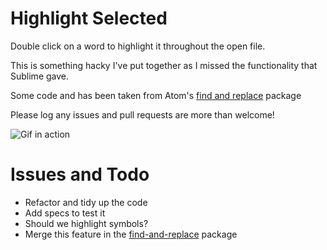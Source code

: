# Highlight Selected

Double click on a word to highlight it throughout the open file.

This is something hacky I've put together as I missed the functionality that
Sublime gave.

Some code and has been taken from Atom's
  [find and replace](https://github.com/atom/find-and-replace) package

Please log any issues and pull requests are more than welcome!

![Gif in action](http://i.imgur.com/C5FnzzQ.gif)

# Issues and Todo

- Refactor and tidy up the code
- Add specs to test it
- Should we highlight symbols?
- Merge this feature in the
[ find-and-replace](https://github.com/atom/find-and-replace) package
